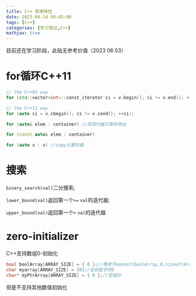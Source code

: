 ```yaml
---
title: C++ 常用特性
date: 2023-04-14 09:45:00
tags: [C++]
categories: [学习笔记,C++]
mathjax: true
---
```


目前还在学习阶段，此贴无参考价值（2023 06 03）

<!--more-->

# for循环C++11

```c++
// the C++03 way
for (std::vector<int>::const_iterator ci = v.begin(); ci != v.end(); ++ci);

// the C++11 way
for (auto ci = v.cbegin(); ci != v.cend(); ++ci);
```


```c++
for (auto& elem : container) //将迭代器元素的地址
```

```c++
for (const auto& elem : container) 
```

```c++
for (auto x : v) //copy元素的值
```

# 搜索

`binary_search(val)`二分搜索;

`lower_bound(val)`返回第一个`>=` `val`的迭代器;

`upper_bound(val)`返回第一个`>` `val`的迭代器

# zero-initializer

C++支持数组0-初始化

```c++
bool boolArray[ARRAY_SIZE] = { 0 };//等效于memset(boolArray,0,sizeof(Array));
char myarray[ARRAY_SIZE] = {0}//全部是字符0
char* myPtrArray[ARRAY_SIZE] = { 0 };//空指针
```

但是不支持其他数值初始化